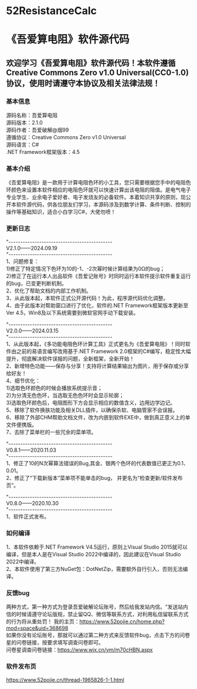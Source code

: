 # 52ResistanceCalc
# 《吾爱算电阻》软件源代码

## 欢迎学习《吾爱算电阻》软件源代码！本软件遵循Creative Commons Zero v1.0 Universal(CC0-1.0)协议，使用时请遵守本协议及相关法律法规！

### 基本信息  
源码名称：吾爱算电阻  
源码版本：2.1.0  
源码作者：吾爱破解@烟99  
遵循协议：Creative Commons Zero v1.0 Universal    
源码语言：C#  
.NET Framework框架版本：4.5  


### 基本介绍
 《吾爱算电阻》是一款用于计算电阻色环的小工具，您只需要根据您手中的电阻色环颜色来设置本软件相应的电阻色环就可以快速计算出该电阻的阻值。是电气电子专业学生、业余电子爱好者、电子发烧友的必备软件。本着知识共享的原则，现公开本软件源代码，供各位朋友们学习，本源码涉及到数学计算、条件判断、控制的操作等基础知识，适合小白学习C#，大佬勿喷！

 
### 更新日志  
"--------------------------------------------  
V2.1.0——2024.09.19  
"--------------------------------------------  
1、问题修复：  
1)修正了特定情况下色环为10的-1、-2次幂时候计算结果为0Ω的bug；  
2)修正了在运行本人出品软件《吾爱记账号》时同时运行本软件提示软件重复运行的bug，已变更判断机制。  
2、优化了帮助文档的内部工作机制。  
3、从此版本起，本软件正式公开源代码！为此，程序源代码优化调整。  
4、由于此版本对帮助窗口进行了优化，软件的.NET Framework框架版本更新至Ver 4.5，Win8及以下系统需要到微软官网手动下载安装。  

"--------------------------------------------  
V2.0.0——2024.03.15  
"--------------------------------------------  
1、从此版本起，《多功能电阻色环计算工具》正式更名为《吾爱算电阻》！同时软件由之前的易语言编写改用基于.NET Framework 2.0框架的C#编写，稳定性大幅提升，彻底解决软件误报的问题，全新框架，全新开始！  
2、新增特色功能——保存与分享！支持将计算结果输出为图片，用于保存或分享给好友！  
4、细节优化：   
1)选取色环颜色的时候会播放系统提示音；  
2)为分清无色色环，当选取无色色环时会显示轮廓；  
3)选取色环颜色后，电阻图形下方会显示相应的数值含义，边用边学边记。  
5、移除了软件换肤功能及相关DLL插件，以确保杀软、电脑管家不会误报。  
6、移除了外部CHM帮助文档文件，改为内嵌到软件EXE中，做到真正意义上的单文件便携版。  
7、去除了菜单栏的一些冗余的菜单项。  

"--------------------------------------------  
V0.8.1——2020.11.03  
"--------------------------------------------  
1、修正了10的N次幂算法错误的Bug,其金、银两个色环的代表数值已更正为0.1、0.01。  
2、修正了“下载新版本”菜单项不能单击的bug， 并更名为“检查更新/软件发布页”。  

"--------------------------------------------  
V0.8.0——2020.10.30  
"--------------------------------------------  
1、软件正式发布。  

### 如何编译  
1、本软件依赖于.NET Framework V4.5运行，原则上Visual Studio 2015就可以编译，但是本人是在Visual Studio 2022中编译的，因此建议在Visual Studio 2022中编译。  
2、本软件使用了第三方NuGet包：DotNetZip，需要额外自行引入，否则无法编译。

### 反馈bug
两种方式，第一种方式为登录吾爱破解论坛账号，然后给我发站内信。“发送站内信的时候请遵守论坛版规，禁止留QQ、微信等联系方式，对利用私信留联系方式的行为将从重处罚！
我的主页：https://www.52pojie.cn/home.php?mod=space&uid=368698  
如果你没有论坛账号，那就可以通过第二种方式来反馈软件bug，点击下方的问卷星的问卷链接，按要求填写调查问卷即可。  
问卷星调查问卷链接：https://www.wjx.cn/vm/m70cHBN.aspx  

### 软件发布页
https://www.52pojie.cn/thread-1965826-1-1.html
